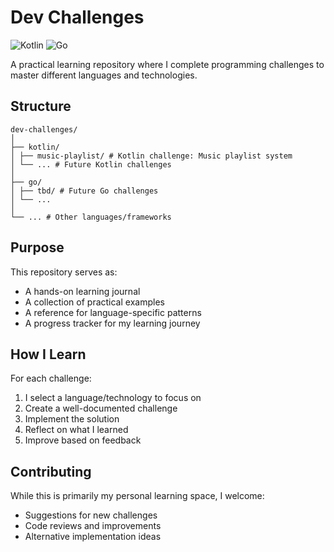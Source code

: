 # Dev Challenges

![Kotlin](https://img.shields.io/badge/kotlin-%237F52FF.svg?style=for-the-badge&logo=kotlin&logoColor=white)
![Go](https://img.shields.io/badge/go-%2300ADD8.svg?style=for-the-badge&logo=go&logoColor=white)

A practical learning repository where I complete programming challenges to master different languages and technologies.

## Structure

```text
dev-challenges/
│
├── kotlin/
│ ├── music-playlist/ # Kotlin challenge: Music playlist system
│ └── ... # Future Kotlin challenges
│
├── go/
│ ├── tbd/ # Future Go challenges
│ └── ...
│
└── ... # Other languages/frameworks
```

## Purpose

This repository serves as:
- A hands-on learning journal
- A collection of practical examples
- A reference for language-specific patterns
- A progress tracker for my learning journey

## How I Learn

For each challenge:
1. I select a language/technology to focus on
2. Create a well-documented challenge
3. Implement the solution
4. Reflect on what I learned
5. Improve based on feedback

## Contributing

While this is primarily my personal learning space, I welcome:
- Suggestions for new challenges
- Code reviews and improvements
- Alternative implementation ideas
